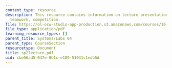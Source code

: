 ```yaml
---
content_type: resource
description: This resource contains information on lecture presentation on requirements,
  teamwork, competition.
file: https://ol-ocw-studio-app-production.s3.amazonaws.com/courses/16-01-unified-engineering-i-ii-iii-iv-fall-2005-spring-2006/cbe56ad5047e0b1ce18951031c1edb5d_sp2lecture.pdf
file_type: application/pdf
learning_resource_types: []
parent_title: Systems/Labs 04
parent_type: CourseSection
resourcetype: Document
title: sp2lecture.pdf
uid: cbe56ad5-047e-0b1c-e189-51031c1edb5d
---
```

